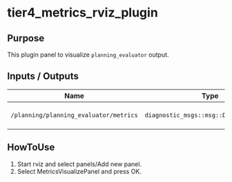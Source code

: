 # tier4_metrics_rviz_plugin

## Purpose

This plugin panel to visualize `planning_evaluator` output.

## Inputs / Outputs

| Name                                     | Type                                    | Description                           |
| ---------------------------------------- | --------------------------------------- | ------------------------------------- |
| `/planning/planning_evaluator/metrics` | `diagnostic_msgs::msg::DiagnosticArray` | Subscribe `planning_evaluator` output |

## HowToUse

1. Start rviz and select panels/Add new panel.
2. Select MetricsVisualizePanel and press OK.
